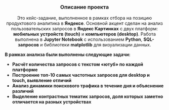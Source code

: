 <h3 align="center">Описание проекта</h3>
<p align="center">
Это кейс-задание, выполненное в рамках отбора на позицию продуктового аналитика в <strong>Яндексе</strong>.  
Основной акцент сделан на анализ пользовательских запросов в <strong>Яндекс Картинках</strong> с двух платформ: <strong>мобильных устройств (touch)</strong> и <strong>компьютеров (desktop)</strong>.  
Работа выполнена в <strong>Jupyter Notebook</strong> с использованием <strong>Python</strong>, <strong>SQL-запросов</strong> и библиотеки <strong>matplotlib</strong> для визуализации данных.
</p>

<p><strong>В рамках анализа были выполнены следующие задачи:</strong></p>

- **Расчёт количества запросов с текстом <strong>«ютуб»</strong> по каждой платформе**  
- **Построение <strong>топ‑10 самых частотных запросов</strong> для desktop и touch, выявление отличий**  
- **Анализ <strong>динамики поискового трафика в течение дня</strong> и объяснение различий**  
- **Выделение <strong>контрастных тематик запросов</strong>, доля которых заметно отличается на разных устройствах**  

